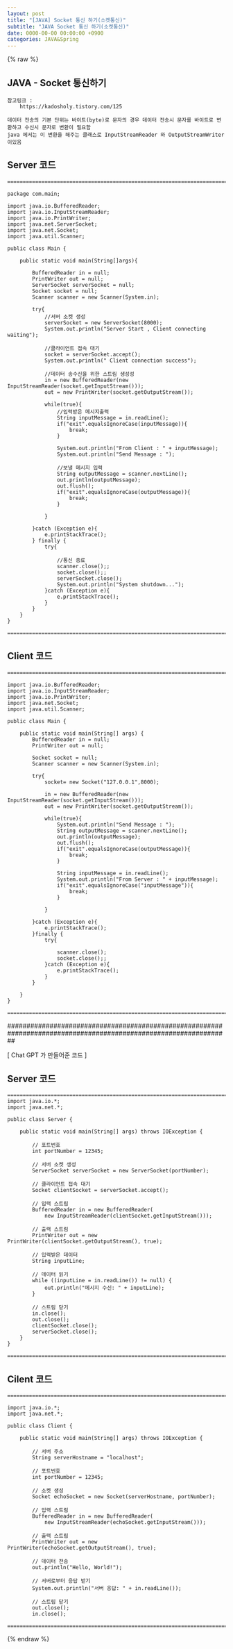 ```yaml
---  
layout: post  
title: "[JAVA] Socket 통신 하기(소켓통신)"  
subtitle: "JAVA Socket 통신 하기(소켓통신)"  
date: 0000-00-00 00:00:00 +0900  
categories: JAVA&Spring  
---  
```

{% raw %}  
## JAVA - Socket 통신하기  
  
	참고링크 :  
		https://kadosholy.tistory.com/125  
  
	데이터 전송의 기본 단위는 바이트(byte)로 문자의 경우 데이터 전송시 문자를 바이트로 변환하고 수신시 문자로 변환이 필요함  
	java 에서는 이 변환을 해주는 클래스로 InputStreamReader 와 OutputStreamWriter 이있음  
  
## Server 코드  
  
	=================================================================================================================  
  
	package com.main;  
  
	import java.io.BufferedReader;  
	import java.io.InputStreamReader;  
	import java.io.PrintWriter;  
	import java.net.ServerSocket;  
	import java.net.Socket;  
	import java.util.Scanner;  
  
	public class Main {  
  
		public static void main(String[]args){  
  
			BufferedReader in = null;  
			PrintWriter out = null;  
			ServerSocket serverSocket = null;  
			Socket socket = null;  
			Scanner scanner = new Scanner(System.in);  
  
			try{  
				//서버 소켓 생성  
				serverSocket = new ServerSocket(8000);  
				System.out.println("Server Start , Client connecting waiting");  
  
				//클라이언트 접속 대기  
				socket = serverSocket.accept();  
				System.out.println(" Client connection success");  
  
				//데이터 송수신을 위한 스트림 생성성  
				in = new BufferedReader(new InputStreamReader(socket.getInputStream()));  
				out = new PrintWriter(socket.getOutputStream());  
  
				while(true){  
					//입력받은 메시지출력  
					String inputMessage = in.readLine();  
					if("exit".equalsIgnoreCase(inputMessage)){  
						break;  
					}  
  
					System.out.println("From Client : " + inputMessage);  
					System.out.println("Send Message : ");  
  
					//보낼 메시지 입력  
					String outputMessage = scanner.nextLine();  
					out.println(outputMessage);  
					out.flush();  
					if("exit".equalsIgnoreCase(outputMessage)){  
						break;  
					}  
  
				}  
  
			}catch (Exception e){  
				e.printStackTrace();  
			} finally {  
				try{  
  
					//통신 종료  
					scanner.close();;  
					socket.close();;  
					serverSocket.close();  
					System.out.println("System shutdown...");  
				}catch (Exception e){  
					e.printStackTrace();  
				}  
			}  
		}  
	}  
  
	=================================================================================================================  
  
## Client 코드  
  
	=================================================================================================================  
  
	import java.io.BufferedReader;  
	import java.io.InputStreamReader;  
	import java.io.PrintWriter;  
	import java.net.Socket;  
	import java.util.Scanner;  
  
	public class Main {  
  
		public static void main(String[] args) {  
			BufferedReader in = null;  
			PrintWriter out = null;  
  
			Socket socket = null;  
			Scanner scanner = new Scanner(System.in);  
  
			try{  
				socket= new Socket("127.0.0.1",8000);  
  
				in = new BufferedReader(new InputStreamReader(socket.getInputStream()));  
				out = new PrintWriter(socket.getOutputStream());  
  
				while(true){  
					System.out.println("Send Message : ");  
					String outputMessage = scanner.nextLine();  
					out.println(outputMessage);  
					out.flush();  
					if("exit".equalsIgnoreCase(outputMessage)){  
						break;  
					}  
  
					String inputMessage = in.readLine();  
					System.out.println("From Server : " + inputMessage);  
					if("exit".equalsIgnoreCase("inputMessage")){  
						break;  
					}  
  
				}  
  
			}catch (Exception e){  
				e.printStackTrace();  
			}finally {  
				try{  
  
					scanner.close();  
					socket.close();;  
				}catch (Exception e){  
					e.printStackTrace();  
				}  
			}  
  
		}  
	}  
  
	=================================================================================================================  
  
##################################################################################################################  
  
[ Chat GPT 가 만들어준 코드 ]  
  
## Server 코드  
  
	=================================================================================================================  
	import java.io.*;  
	import java.net.*;  
  
	public class Server {  
  
		public static void main(String[] args) throws IOException {  
  
			// 포트번호  
			int portNumber = 12345;  
  
			// 서버 소켓 생성  
			ServerSocket serverSocket = new ServerSocket(portNumber);  
  
			// 클라이언트 접속 대기  
			Socket clientSocket = serverSocket.accept();  
  
			// 입력 스트림  
			BufferedReader in = new BufferedReader(  
				new InputStreamReader(clientSocket.getInputStream()));  
  
			// 출력 스트림  
			PrintWriter out = new PrintWriter(clientSocket.getOutputStream(), true);  
  
			// 입력받은 데이터  
			String inputLine;  
  
			// 데이터 읽기  
			while ((inputLine = in.readLine()) != null) {  
				out.println("메시지 수신: " + inputLine);  
			}  
  
			// 스트림 닫기  
			in.close();  
			out.close();  
			clientSocket.close();  
			serverSocket.close();  
		}  
	}  
  
	=================================================================================================================  
  
## Cilent 코드  
  
	=================================================================================================================  
  
	import java.io.*;  
	import java.net.*;  
  
	public class Client {  
  
		public static void main(String[] args) throws IOException {  
  
			// 서버 주소  
			String serverHostname = "localhost";  
  
			// 포트번호  
			int portNumber = 12345;  
  
			// 소켓 생성  
			Socket echoSocket = new Socket(serverHostname, portNumber);  
  
			// 입력 스트림  
			BufferedReader in = new BufferedReader(  
				new InputStreamReader(echoSocket.getInputStream()));  
  
			// 출력 스트림  
			PrintWriter out = new PrintWriter(echoSocket.getOutputStream(), true);  
  
			// 데이터 전송  
			out.println("Hello, World!");  
  
			// 서버로부터 응답 받기  
			System.out.println("서버 응답: " + in.readLine());  
  
			// 스트림 닫기  
			out.close();  
			in.close();  
  
	=================================================================================================================  
{% endraw %}